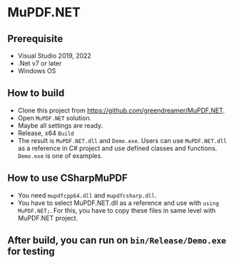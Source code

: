# MuPDF.NET

## Prerequisite
- Visual Studio 2019, 2022
- .Net v7 or later
- Windows OS

## How to build
- Clone this project from https://github.com/greendreamer/MuPDF.NET.
- Open `MuPDF.NET` solution.
- Maybe all settings are ready.
- Release, x64 `Build`
- The result is `MuPDF.NET.dll` and `Demo.exe`. Users can use `MuPDF.NET.dll` as a reference in C# project and use defined classes and functions. `Demo.exe` is one of examples.

## How to use CSharpMuPDF
- You need `mupdfcpp64.dll` and `mupdfcsharp.dll`.
- You have to select MuPDF.NET.dll as a reference and use with `using MuPDF.NET;`. For this, you have to copy these files in same level with MuPDF.NET project.

## After build, you can run on `bin/Release/Demo.exe` for testing
